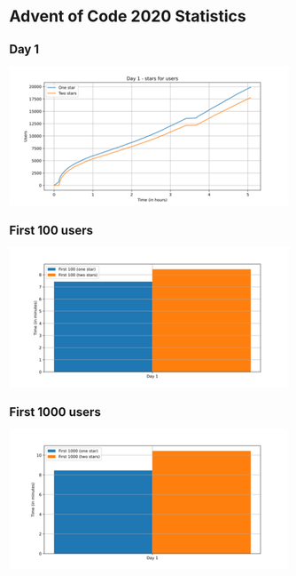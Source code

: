 # Advent of Code 2020 Statistics
## Day 1
![](/puzzle01-users.svg "Day 1 - stars for users")
## First 100 users
![](/first-100.svg "First 100 users")
## First 1000 users
![](/first-1000.svg "First 1000 users")
